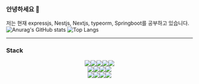 ### 안녕하세요 👋
저는 현재 expressjs, Nestjs, Nextjs, typeorm, Springboot를 공부하고 있습니다.
![Anurag's GitHub stats](https://github-readme-stats-git-masterrstaa-rickstaa.vercel.app/api?username=LChanwoo&show_icons=true&theme=monokai)
![Top Langs](https://github-readme-stats-git-masterrstaa-rickstaa.vercel.app/api/top-langs/?username=LChanwoo&layout=compact&theme=monokai)

---
### Stack
<div style="display:flex; align-items:center; justify-content:center; width:100%">
  <img src="https://img.shields.io/badge/nodejs-green?style=flat&logo=Node.js&logoColor=white"/>
  <img src="https://img.shields.io/badge/HTML5-red?style=flat&logo=HTML5&logoColor=white"/>
  <img src="https://img.shields.io/badge/CSS3-green?style=flat&logo=CSS3&logoColor=white"/>
  <img src="https://img.shields.io/badge/JavaScript-yellow?style=flat&logo=JavaScript&logoColor=white"/>
    <img src="https://img.shields.io/badge/TypeScript-blue?style=flat&logo=TypeScript&logoColor=white"/>
</div>
<div style="display:flex; align-items:center; justify-content:center;">
  <img src="https://img.shields.io/badge/react-blue?style=flat&logo=react&logoColor=white"/>
  <img src="https://img.shields.io/badge/Next.js-yellow?style=flat&logo=Next.js&logoColor=white"/>
  <img src="https://img.shields.io/badge/TailwindCss-blue?style=flat&logo=Tailwind CSS&logoColor=white"/>
  <img src="https://img.shields.io/badge/JavaScript-yellow?style=flat&logo=JavaScript&logoColor=white"/>
</div>
<div style="display:flex; align-items:center; justify-content:center;">
  <img src="https://img.shields.io/badge/NestJs-black?style=flat&logo=NestJs&logoColor=red"/>
  <img src="https://img.shields.io/badge/Express.js-yellow?style=flat&logo=Express&logoColor=white"/>
  <img src="https://img.shields.io/badge/CSS3-green?style=flat&logo=CSS3&logoColor=white"/>
  <img src="https://img.shields.io/badge/JavaScript-yellow?style=flat&logo=JavaScript&logoColor=white"/>
</div>
<!--
**LChanwoo/LChanwoo** is a ✨ _special_ ✨ repository because its `README.md` (this file) appears on your GitHub profile.
Here are some ideas to get you started:

- 🔭 I’m currently working on ...
- 🌱 I’m currently learning ...
- 👯 I’m looking to collaborate on ...
- 🤔 I’m looking for help with ...
- 💬 Ask me about ...
- 📫 How to reach me: ...
- 😄 Pronouns: ...
- ⚡ Fun fact: ...
-->
